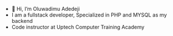 - 👋 Hi, I’m Oluwadimu Adedeji
- I am a fullstack developer, Specialized in PHP and MYSQL as my backend
- Code instructor at Uptech Computer Training Academy 

<!---
ComibyteOrg/ComibyteOrg is a ✨ special ✨ repository because its `README.md` (this file) appears on your GitHub profile.
You can click the Preview link to take a look at your changes.
--->
